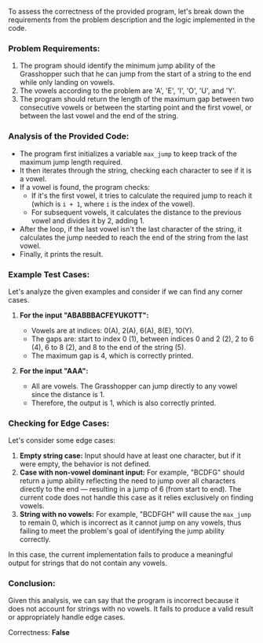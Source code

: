 To assess the correctness of the provided program, let's break down the requirements from the problem description and the logic implemented in the code.

### Problem Requirements:
1. The program should identify the minimum jump ability of the Grasshopper such that he can jump from the start of a string to the end while only landing on vowels.
2. The vowels according to the problem are 'A', 'E', 'I', 'O', 'U', and 'Y'.
3. The program should return the length of the maximum gap between two consecutive vowels or between the starting point and the first vowel, or between the last vowel and the end of the string.

### Analysis of the Provided Code:
- The program first initializes a variable `max_jump` to keep track of the maximum jump length required.
- It then iterates through the string, checking each character to see if it is a vowel. 
- If a vowel is found, the program checks:
  - If it's the first vowel, it tries to calculate the required jump to reach it (which is `i + 1`, where `i` is the index of the vowel).
  - For subsequent vowels, it calculates the distance to the previous vowel and divides it by 2, adding 1.
- After the loop, if the last vowel isn't the last character of the string, it calculates the jump needed to reach the end of the string from the last vowel.
- Finally, it prints the result.

### Example Test Cases:
Let's analyze the given examples and consider if we can find any corner cases.

1. **For the input "ABABBBACFEYUKOTT":**
   - Vowels are at indices: 0(A), 2(A), 6(A), 8(E), 10(Y).
   - The gaps are: start to index 0 (1), between indices 0 and 2 (2), 2 to 6 (4), 6 to 8 (2), and 8 to the end of the string (5).
   - The maximum gap is 4, which is correctly printed.

2. **For the input "AAA":**
   - All are vowels. The Grasshopper can jump directly to any vowel since the distance is 1.
   - Therefore, the output is 1, which is also correctly printed.

### Checking for Edge Cases:
Let's consider some edge cases:

1. **Empty string case:** Input should have at least one character, but if it were empty, the behavior is not defined.
2. **Case with non-vowel dominant input:** For example, "BCDFG" should return a jump ability reflecting the need to jump over all characters directly to the end — resulting in a jump of 6 (from start to end). The current code does not handle this case as it relies exclusively on finding vowels.
3. **String with no vowels:** For example, "BCDFGH" will cause the `max_jump` to remain 0, which is incorrect as it cannot jump on any vowels, thus failing to meet the problem's goal of identifying the jump ability correctly.

In this case, the current implementation fails to produce a meaningful output for strings that do not contain any vowels.

### Conclusion:
Given this analysis, we can say that the program is incorrect because it does not account for strings with no vowels. It fails to produce a valid result or appropriately handle edge cases. 

Correctness: **False**
